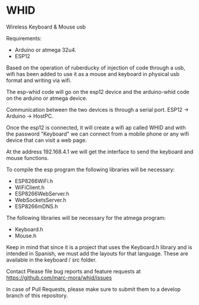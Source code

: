 # WHID
Wireless Keyboard &amp; Mouse usb

Requirements:
* Arduino or atmega 32u4.
* ESP12

Based on the operation of ruberducky of injection of code through a usb, wifi has been added to use it as a mouse and keyboard in physical usb format and writing via wifi.

The esp-whid code will go on the esp12 device and the arduino-whid code on the arduino or atmega device.

Communication between the two devices is through a serial port.
ESP12 -> Arduino -> HostPC.

Once the esp12 is connected, it will create a wifi ap called WHID and with the password "Keyboard" we can connect from a mobile phone or any wifi device that can visit a web page.

At the address 192.168.4.1 we will get the interface to send the keyboard and mouse functions.

To compile the esp program the following libraries will be necessary:
* ESP8266WiFi.h
* WiFiClient.h
* ESP8266WebServer.h
* WebSocketsServer.h
* ESP8266mDNS.h

The following libraries will be necessary for the atmega program:
* Keyboard.h
* Mouse.h

Keep in mind that since it is a project that uses the Keyboard.h library and is intended in Spanish, we must add the layouts for that language.
These are available in the keyboard / src folder.

Contact
Please file bug reports and feature requests at https://github.com/marc-mora/whid/issues

In case of Pull Requests, please make sure to submit them to a develop branch of this repository.
